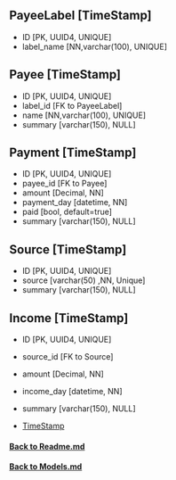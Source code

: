 ## PayeeLabel [TimeStamp]
- ID [PK, UUID4, UNIQUE]
- label_name [NN,varchar(100), UNIQUE]

## Payee [TimeStamp]
- ID [PK, UUID4, UNIQUE]
- label_id [FK to PayeeLabel]
- name [NN,varchar(100), UNIQUE]
- summary [varchar(150), NULL]

## Payment [TimeStamp]
- ID [PK, UUID4, UNIQUE]
- payee_id [FK to Payee]
- amount [Decimal, NN]
- payment_day [datetime, NN]
- paid [bool, default=true] 
- summary [varchar(150), NULL]

## Source [TimeStamp]
- ID [PK, UUID4, UNIQUE]
- source [varchar(50) ,NN, Unique]
- summary [varchar(150), NULL]

## Income [TimeStamp]
- ID [PK, UUID4, UNIQUE]
- source_id [FK to Source]
- amount [Decimal, NN]
- income_day [datetime, NN]
- summary [varchar(150), NULL]



- [TimeStamp](/app/backend/apps/tools/docs/Models.md) 


























#### [Back to Readme.md](/app/docs/Readme.md) 
#### [Back to Models.md](/app/docs/backend/Models.md) 